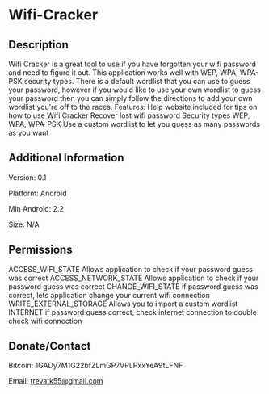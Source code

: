 Wifi-Cracker
============

Description
------------
Wifi Cracker is a great tool to use if you have forgotten your wifi password and need to figure it out. This application works well with WEP, WPA, WPA-PSK security types. There is a default wordlist that you can use to guess your password, however if you would like to use your own wordlist to guess your password then you can simply follow the directions to add your own wordlist you're off to the races.
Features:
Help website included for tips on how to use Wifi Cracker
Recover lost wifi password
Security types WEP, WPA, WPA-PSK
Use a custom wordlist to let you guess as many passwords as you want

Additional Information
------------
Version: 0.1

Platform: Android

Min Android: 2.2

Size: N/A

Permissions
------------
ACCESS_WIFI_STATE Allows application to check if your password guess was correct
ACCESS_NETWORK_STATE Allows application to check if your password guess was correct
CHANGE_WIFI_STATE if password guess was correct, lets application change your current wifi connection
WRITE_EXTERNAL_STORAGE Allows you to import a custom wordlist
INTERNET if password guess correct, check internet connection to double check wifi connection

Donate/Contact
------------

Bitcoin: 1GADy7M1G22bfZLmGP7VPLPxxYeA9tLFNF

Email: trevatk55@gmail.com
